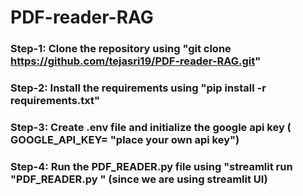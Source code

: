 # PDF-reader-RAG

### Step-1: Clone the repository using "git clone https://github.com/tejasri19/PDF-reader-RAG.git"
### Step-2: Install the requirements using "pip install -r requirements.txt"
### Step-3: Create .env file and initialize the google api key ( GOOGLE_API_KEY= "place your own api key")
### Step-4: Run the PDF_READER.py file using "streamlit run "PDF_READER.py " (since we are using streamlit UI)
